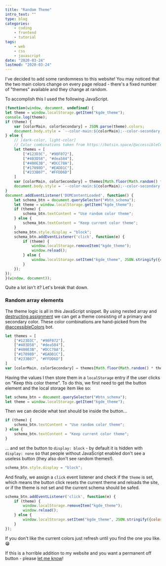 ```yaml
---
title: "Random Theme"
intro_text: ""
type: blog
categories:
    - coding
    - frontend
    - tutorial
tags:
    - web
    - css
    - javascript
date: "2020-03-24"
lastmod: "2020-03-24"
---
```


I've decided to add some randomness to this website! You may noticed that the two main colors change on every page reload - there's a fixed number of "themes" available and they change at random.

To accomplish this I used the following JavaScript.

```js
(function(window, document, undefined) {
let theme = window.localStorage.getItem("kgde_theme");
console.log(theme);
if (theme) {
    var [colorMain, colorSecondary] = JSON.parse(theme).colors;
    document.body.style = `--color-main:${colorMain};--color-secondary:${colorSecondary}`;
} else {
    // [dark-color, light-color]
    // Color combinations taken from https://botsin.space/@accessibleColors
    let themes = [
        ["#123D3C", "#90F072"],
        ["#403D58", "#dea584"],
        ["#400E3B", "#DCC78A"],
        ["#17098D", "#EADD1C"],
        ["#233B07", "#FFDD6D"]
    ]
    var [colorMain, colorSecondary] = themes[Math.floor(Math.random() * themes.length)];
    document.body.style = `--color-main:${colorMain};--color-secondary:${colorSecondary}`;
}
document.addEventListener('DOMContentLoaded', function() {
    let schema_btn = document.querySelector("#btn_schema");
    let theme = window.localStorage.getItem("kgde_theme");
    if (theme) {
        schema_btn.textContent = "Use random color theme";
    } else {
        schema_btn.textContent = "Keep current color theme";
    }
    schema_btn.style.display = "block";
    schema_btn.addEventListener('click', function(e) {
        if (theme) {
            window.localStorage.removeItem("kgde_theme");
            window.reload();
        } else {
            window.localStorage.setItem("kgde_theme", JSON.stringify({colors: [colorMain, colorSecondary]}));
        }
    });
});
}(window, document));
```

Quite a lot isn't it? Let's break that down. 

### Random array elements

The theme logic is all in this JavaScript snippet. By using nested array and [destructing assignment](https://developer.mozilla.org/en-US/docs/Web/JavaScript/Reference/Operators/Destructuring_assignment) we can get a theme consisting of a primary and secondary color. These color combinations are hand-picked from the [@accessibleColors](https://botsin.space/@accessibleColors) bot.

```js
let themes = [
    ["#123D3C", "#90F072"],
    ["#403D58", "#dea584"],
    ["#400E3B", "#DCC78A"],
    ["#17098D", "#EADD1C"],
    ["#233B07", "#FFDD6D"]
]
var [colorMain, colorSecondary] = themes[Math.floor(Math.random() * themes.length)];
```

Having the values I then store them in a `localStorage` entry if the user clicks on "Keep this color theme". To do this, we first need to get the button element and the local storage item like so: 

```js
let schema_btn = document.querySelector("#btn_schema");
let theme = window.localStorage.getItem("kgde_theme");
```
Then we can decide what text should be inside the button...

```js
if (theme) {
    schema_btn.textContent = "Use random color theme";
} else {
    schema_btn.textContent = "Keep current color theme";
}
```
... and set the button to `display: block` - by default it is hidden with `display: none` so that people without JavaScript enabled don't see a useless button (they also don't see random themes!).

```js
schema_btn.style.display = "block";
```

And finally, we assign a `click` event listener and check if the `theme` is set, which means the button click resets the current theme and reloads the site, or if the theme is not set and the current schema should be safed.

```js 
schema_btn.addEventListener('click', function(e) {
    if (theme) {
        window.localStorage.removeItem("kgde_theme");
        window.reload();
    } else {
        window.localStorage.setItem("kgde_theme", JSON.stringify({colors: [colorMain, colorSecondary]}));
    }
});
```

If you don't like the current colors just refresh until you find the one you like. 😁

If this is a horrible addition to my website and you want a permanent off button - please [let me know](https://bullgit.party/@kevin "Contact me on Mastodon")!